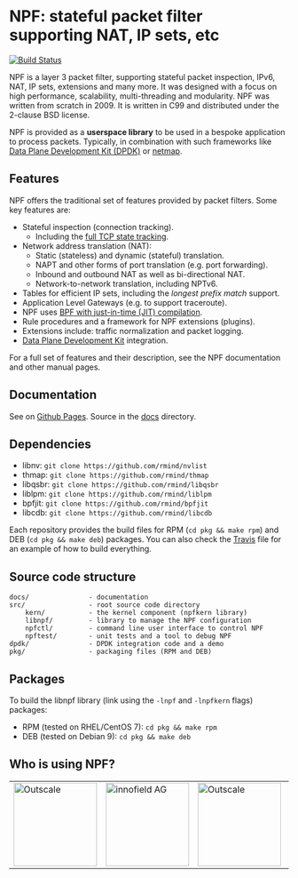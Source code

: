 # NPF: stateful packet filter supporting NAT, IP sets, etc

[![Build Status](https://travis-ci.org/rmind/npf.svg?branch=master)](https://travis-ci.org/rmind/npf)

NPF is a layer 3 packet filter, supporting stateful packet inspection,
IPv6, NAT, IP sets, extensions and many more.  It was designed with a focus
on high performance, scalability, multi-threading and modularity.  NPF was
written from scratch in 2009.  It is written in C99 and distributed under
the 2-clause BSD license.

NPF is provided as a **userspace library** to be used in a bespoke application
to process packets. Typically, in combination with such frameworks like
[Data Plane Development Kit (DPDK)](https://www.dpdk.org/) or
[netmap](https://www.freebsd.org/cgi/man.cgi?query=netmap&sektion=4).

## Features

NPF offers the traditional set of features provided by packet filters.
Some key features are:
- Stateful inspection (connection tracking).
  - Including the [full TCP state tracking](https://www.usenix.org/events/sec01/invitedtalks/rooij.pdf).
- Network address translation (NAT):
  - Static (stateless) and dynamic (stateful) translation.
  - NAPT and other forms of port translation (e.g. port forwarding).
  - Inbound and outbound NAT as well as bi-directional NAT.
  - Network-to-network translation, including NPTv6.
- Tables for efficient IP sets, including the _longest prefix match_ support.
- Application Level Gateways (e.g. to support traceroute).
- NPF uses [BPF with just-in-time (JIT) compilation](https://github.com/rmind/bpfjit).
- Rule procedures and a framework for NPF extensions (plugins).
- Extensions include: traffic normalization and packet logging.
- [Data Plane Development Kit](https://dpdk.org/) integration.

For a full set of features and their description, see the NPF documentation
and other manual pages.

## Documentation

See on [Github Pages](http://rmind.github.io/npf).
Source in the [docs](docs) directory.

## Dependencies

- libnv: `git clone https://github.com/rmind/nvlist`
- thmap: `git clone https://github.com/rmind/thmap`
- libqsbr: `git clone https://github.com/rmind/libqsbr`
- liblpm: `git clone https://github.com/rmind/liblpm`
- bpfjit: `git clone https://github.com/rmind/bpfjit`
- libcdb: `git clone https://github.com/rmind/libcdb`

Each repository provides the build files for RPM (`cd pkg && make rpm`)
and DEB (`cd pkg && make deb`) packages.  You can also check the
[Travis](.travis.yml) file for an example of how to build everything.

## Source code structure

    docs/               - documentation
    src/                - root source code directory
        kern/           - the kernel component (npfkern library)
        libnpf/         - library to manage the NPF configuration
        npfctl/         - command line user interface to control NPF
        npftest/        - unit tests and a tool to debug NPF
    dpdk/               - DPDK integration code and a demo
    pkg/                - packaging files (RPM and DEB)

## Packages

To build the libnpf library (link using the `-lnpf` and `-lnpfkern`
flags) packages:
* RPM (tested on RHEL/CentOS 7): `cd pkg && make rpm`
* DEB (tested on Debian 9): `cd pkg && make deb`

## Who is using NPF?

<table>
  <tr>
    <td><a href="https://en.outscale.com"><img src="https://fr.outscale.com/wp-content/uploads/2018/07/Logo_Outscale_Bleu_RGB.png" alt="Outscale" width="150" align="middle"></a></td>
    <td><a href="https://innofield.com"><img src="https://innofield.com/wp-content/uploads/2014/07/innofield_logo_sticky.gif" alt="innofield AG" width="150" align="middle"></a></td>
    <td><a href="https://www.netbsd.org"><img src="https://www.netbsd.org/images/NetBSD.png" alt="Outscale" width="150" align="middle"></a></td>
    <td><a href="http://therouter.net"><img src="http://therouter.net/images/r.png" alt="TheRouter" width="150" align="middle"></a></td>
  </tr>
</table>
